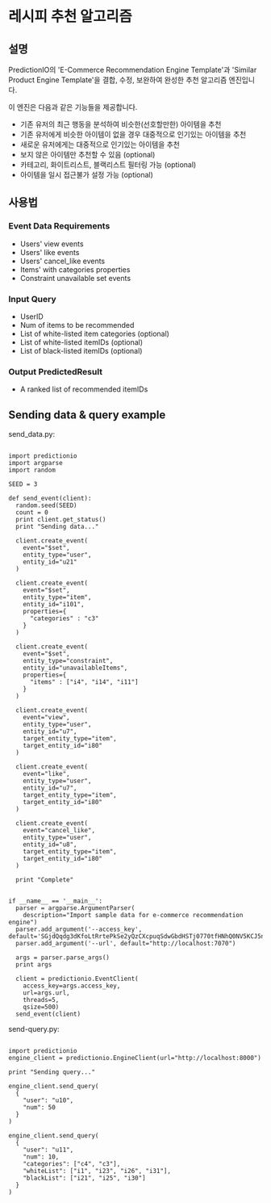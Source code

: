 # 레시피 추천 알고리즘

## 설명

PredictionIO의 'E-Commerce Recommendation Engine Template'과 'Similar Product Engine Template'을 결합, 수정, 보완하여 완성한 추천 알고리즘 엔진입니다.

이 엔진은 다음과 같은 기능들을 제공합니다.

* 기존 유저의 최근 행동을 분석하여 비슷한(선호할만한) 아이템을 추천
* 기존 유저에게 비슷한 아이템이 없을 경우 대중적으로 인기있는 아이템을 추천
* 새로운 유저에게는 대중적으로 인기있는 아이템을 추천
* 보지 않은 아이템만 추천할 수 있음 (optional)
* 카테고리, 화이트리스트, 블랙리스트 필터링 가능 (optional)
* 아이템을 일시 접근불가 설정 가능 (optional)

## 사용법

### Event Data Requirements

* Users' view events
* Users' like events
* Users' cancel_like events
* Items' with categories properties
* Constraint unavailable set events

### Input Query

* UserID
* Num of items to be recommended
* List of white-listed item categories (optional)
* List of white-listed itemIDs (optional)
* List of black-listed itemIDs (optional)

### Output PredictedResult

* A ranked list of recommended itemIDs

## Sending data & query example

send_data.py:

```

import predictionio
import argparse
import random

SEED = 3

def send_event(client):
  random.seed(SEED)
  count = 0
  print client.get_status()
  print "Sending data..."

  client.create_event(
    event="$set",
    entity_type="user",
    entity_id="u21"
  )

  client.create_event(
    event="$set",
    entity_type="item",
    entity_id="i101",
    properties={
      "categories" : "c3"
    }
  )

  client.create_event(
    event="$set",
    entity_type="constraint",
    entity_id="unavailableItems",
    properties={
      "items" : ["i4", "i14", "i11"]
    }
  )

  client.create_event(
    event="view",
    entity_type="user",
    entity_id="u7",
    target_entity_type="item",
    target_entity_id="i80"
  )

  client.create_event(
    event="like",
    entity_type="user",
    entity_id="u7",
    target_entity_type="item",
    target_entity_id="i80"
  )

  client.create_event(
    event="cancel_like",
    entity_type="user",
    entity_id="u8",
    target_entity_type="item",
    target_entity_id="i80"
  )

  print "Complete"


if __name__ == '__main__':
  parser = argparse.ArgumentParser(
    description="Import sample data for e-commerce recommendation engine")
  parser.add_argument('--access_key', default='SGjdQqdg3dKfoLtRrtePkSe2yQzCXcpuqSdwGbdHSTj0770tfHNhQ0NV5KCJ5nu3')
  parser.add_argument('--url', default="http://localhost:7070")

  args = parser.parse_args()
  print args

  client = predictionio.EventClient(
    access_key=args.access_key,
    url=args.url,
    threads=5,
    qsize=500)
  send_event(client)

```


send-query.py:

```

import predictionio
engine_client = predictionio.EngineClient(url="http://localhost:8000")

print "Sending query..."

engine_client.send_query(
  {
    "user": "u10", 
    "num": 50
  }
)

engine_client.send_query(
  {
    "user": "u11",
    "num": 10,
    "categories": ["c4", "c3"],
    "whiteList": ["i1", "i23", "i26", "i31"],
    "blackList": ["i21", "i25", "i30"]
  }
)

```

